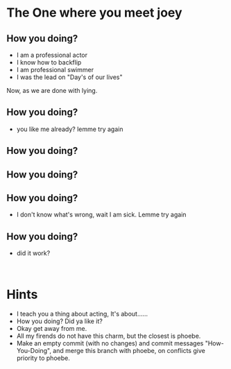 # The One where you meet joey

## How you doing?

- I am a professional actor
- I know how to backflip
- I am professional swimmer
- I was the lead on "Day's of our lives"

Now, as we are done with lying.

## How you doing?
- you like me already? lemme try again

## How you doing?
## How you doing?
## How you doing?

- I don't know what's wrong, wait I am sick. Lemme try again

## How you doing?
- did it work?

<br/>

# Hints
- I teach you a thing about acting, It's about......
- How you doing? Did ya like it?
- Okay get away from me.
- All my firends do not have this charm, but the closest is phoebe.
- Make an empty commit (with no changes) and commit messages "How-You-Doing", and merge this branch with phoebe, on conflicts give priority to phoebe.

